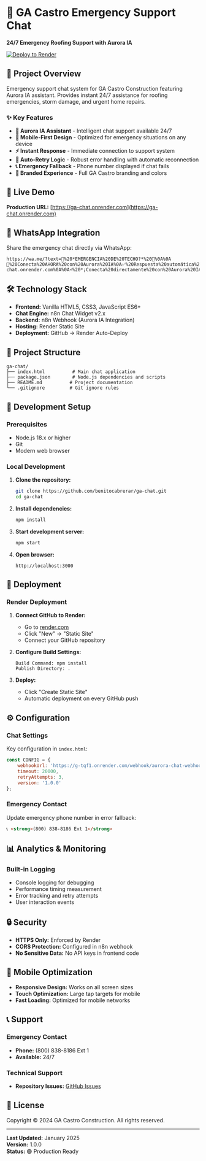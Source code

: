 # 🚨 GA Castro Emergency Support Chat

**24/7 Emergency Roofing Support with Aurora IA**

[![Deploy to Render](https://render.com/images/deploy-to-render-button.svg)](https://render.com)

## 🎯 Project Overview

Emergency support chat system for GA Castro Construction featuring Aurora IA assistant. Provides instant 24/7 assistance for roofing emergencies, storm damage, and urgent home repairs.

### ✨ Key Features

- **🤖 Aurora IA Assistant** - Intelligent chat support available 24/7
- **📱 Mobile-First Design** - Optimized for emergency situations on any device
- **⚡ Instant Response** - Immediate connection to support system
- **🔄 Auto-Retry Logic** - Robust error handling with automatic reconnection
- **📞 Emergency Fallback** - Phone number displayed if chat fails
- **🎨 Branded Experience** - Full GA Castro branding and colors

## 🚀 Live Demo

**Production URL:** [https://ga-chat.onrender.com](https://ga-chat.onrender.com)

## 📱 WhatsApp Integration

Share the emergency chat directly via WhatsApp:

```
https://wa.me/?text=🚨%20*EMERGENCIA%20DE%20TECHO?*%20🚨%0A%0A👋%20Conecta%20AHORA%20con%20Aurora%20IA%0A✅%20Respuesta%20automática%20inmediata%0A✅%20Evaluación%20instantánea%20de%20daños%0A✅%20Disponible%2024/7%0A%0A🔗%20*CHAT%20DIRECTO:*%20https://ga-chat.onrender.com%0A%0A⚡%20*¡Conecta%20directamente%20con%20Aurora%20IA!*
```

## 🛠️ Technology Stack

- **Frontend:** Vanilla HTML5, CSS3, JavaScript ES6+
- **Chat Engine:** n8n Chat Widget v2.x
- **Backend:** n8n Webhook (Aurora IA Integration)
- **Hosting:** Render Static Site
- **Deployment:** GitHub → Render Auto-Deploy

## 📁 Project Structure

```
ga-chat/
├── index.html          # Main chat application
├── package.json        # Node.js dependencies and scripts
├── README.md          # Project documentation
└── .gitignore         # Git ignore rules
```

## 🔧 Development Setup

### Prerequisites

- Node.js 18.x or higher
- Git
- Modern web browser

### Local Development

1. **Clone the repository:**
   ```bash
   git clone https://github.com/benitocabrerar/ga-chat.git
   cd ga-chat
   ```

2. **Install dependencies:**
   ```bash
   npm install
   ```

3. **Start development server:**
   ```bash
   npm start
   ```

4. **Open browser:**
   ```
   http://localhost:3000
   ```

## 🚀 Deployment

### Render Deployment

1. **Connect GitHub to Render:**
   - Go to [render.com](https://render.com)
   - Click "New" → "Static Site"
   - Connect your GitHub repository

2. **Configure Build Settings:**
   ```
   Build Command: npm install
   Publish Directory: .
   ```

3. **Deploy:**
   - Click "Create Static Site"
   - Automatic deployment on every GitHub push

## ⚙️ Configuration

### Chat Settings

Key configuration in `index.html`:

```javascript
const CONFIG = {
    webhookUrl: 'https://g-tqf1.onrender.com/webhook/aurora-chat-webhook/chat',
    timeout: 20000,
    retryAttempts: 3,
    version: '1.0.0'
};
```

### Emergency Contact

Update emergency phone number in error fallback:
```html
📞 <strong>(800) 838-8186 Ext 1</strong>
```

## 📊 Analytics & Monitoring

### Built-in Logging

- Console logging for debugging
- Performance timing measurement
- Error tracking and retry attempts
- User interaction events

## 🔒 Security

- **HTTPS Only:** Enforced by Render
- **CORS Protection:** Configured in n8n webhook
- **No Sensitive Data:** No API keys in frontend code

## 📱 Mobile Optimization

- **Responsive Design:** Works on all screen sizes
- **Touch Optimization:** Large tap targets for mobile
- **Fast Loading:** Optimized for mobile networks

## 📞 Support

### Emergency Contact
- **Phone:** (800) 838-8186 Ext 1
- **Available:** 24/7

### Technical Support
- **Repository Issues:** [GitHub Issues](https://github.com/benitocabrerar/ga-chat/issues)

## 📄 License

Copyright © 2024 GA Castro Construction. All rights reserved.

---

**Last Updated:** January 2025  
**Version:** 1.0.0  
**Status:** 🟢 Production Ready